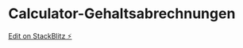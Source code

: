 # Calculator-Gehaltsabrechnungen

[Edit on StackBlitz ⚡️](https://stackblitz.com/edit/typescript-nbykj2)